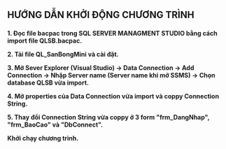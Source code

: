 <h2><p><b>HƯỚNG DẪN KHỞI ĐỘNG CHƯƠNG TRÌNH<b></b></p></h1>
<p>1. Đọc file bacpac trong SQL SERVER MANAGMENT STUDIO bằng cách import file QLSB.bacpac.</p>
  
<p>2. Tải file QL_SanBongMini và cài đặt.</p>

<p>3. Mở Sever Explorer (Visual Studio) -> Data Connection ->  Add Connection -> Nhập Server name (Server name khi mở SSMS) -> Chọn database QLSB vừa import.</p>

<p>4. Mở properties của Data Connection vừa import và coppy Connection String.</p>

<p>5. Thay đổi Connection String vừa coppy ở 3 form "frm_DangNhap", "frm_BaoCao" và "DbConnect".</p>

Khởi chạy chương trình.
